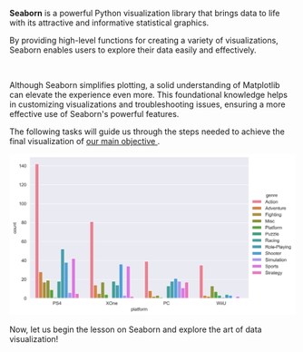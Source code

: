 **Seaborn** is a powerful Python visualization library that
brings data to life with its attractive and 
informative statistical graphics. 

By providing high-level functions for creating a 
variety of visualizations, Seaborn enables users to explore
their data easily and effectively.

<img src="https://i0.wp.com/pythonunbound.com/wp-content/uploads/2023/02/1_ZouWFNqyuFP5dBtqKdiNfA.jpeg?fit=300%2C169&ssl=1" alt="">

Although Seaborn simplifies plotting, a solid understanding of Matplotlib can elevate the experience even more.
This foundational knowledge helps in customizing visualizations and troubleshooting issues, ensuring a more effective use of Seaborn's powerful features.

The following tasks will guide us through the steps needed to achieve the final visualization of
<a href="course://Setting Up the Tools & Understanding the Data/Lesson Overview - Creating a Bar Chart">  our main objective </a>.


<img src="../../common/resources/images/example.png" alt="">


Now, let us begin the lesson on Seaborn and explore the art of data visualization!


